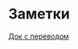 # Заметки

[Док с переводом](https://docs.google.com/spreadsheets/d/1skLceFmuD8kbZLrop4LlxfawUSwUfMLc1g1X2jOnL0g/edit?gid=554349479#gid=554349479)